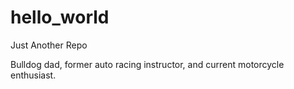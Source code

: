# hello_world
Just Another Repo

Bulldog dad, former auto racing instructor, and current motorcycle enthusiast.
